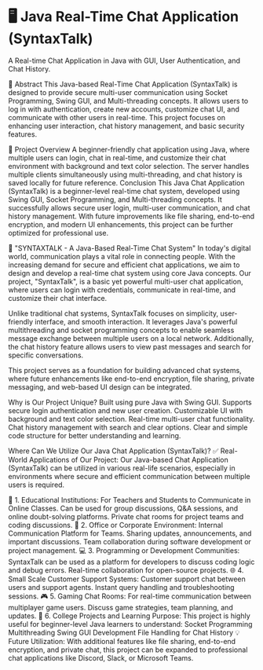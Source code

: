 # 🖥️ Java Real-Time Chat Application (SyntaxTalk)
A Real-time Chat Application in Java with GUI, User Authentication, and Chat History.


📌 Abstract
This Java-based Real-Time Chat Application (SyntaxTalk) is designed to provide secure multi-user communication using Socket Programming, Swing GUI, and Multi-threading concepts. It allows users to log in with authentication, create new accounts, customize chat UI, and communicate with other users in real-time. This project focuses on enhancing user interaction, chat history management, and basic security features.


🎯 Project Overview
A beginner-friendly chat application using Java, where multiple users can login, chat in real-time, and customize their chat environment with background and text color selection. The server handles multiple clients simultaneously using multi-threading, and chat history is saved locally for future reference.
Conclusion
This Java Chat Application (SyntaxTalk) is a beginner-level real-time chat system, developed using Swing GUI, Socket Programming, and Multi-threading concepts. It successfully allows secure user login, multi-user communication, and chat history management. With future improvements like file sharing, end-to-end encryption, and modern UI enhancements, this project can be further optimized for professional use.


🌟 "SYNTAXTALK - A Java-Based Real-Time Chat System"
In today's digital world, communication plays a vital role in connecting people. With the increasing demand for secure and efficient chat applications, we aim to design and develop a real-time chat system using core Java concepts. Our project, "SyntaxTalk", is a basic yet powerful multi-user chat application, where users can login with credentials, communicate in real-time, and customize their chat interface.

Unlike traditional chat systems, SyntaxTalk focuses on simplicity, user-friendly interface, and smooth interaction. It leverages Java's powerful multithreading and socket programming concepts to enable seamless message exchange between multiple users on a local network. Additionally, the chat history feature allows users to view past messages and search for specific conversations.

This project serves as a foundation for building advanced chat systems, where future enhancements like end-to-end encryption, file sharing, private messaging, and web-based UI design can be integrated.


 Why is Our Project Unique?
Built using pure Java with Swing GUI.
Supports secure login authentication and new user creation.
Customizable UI with background and text color selection.
Real-time multi-user chat functionality.
Chat history management with search and clear options.
Clear and simple code structure for better understanding and learning.


Where Can We Utilize Our Java Chat Application (SyntaxTalk)?
✅ Real-World Applications of Our Project:
Our Java-based Chat Application (SyntaxTalk) can be utilized in various real-life scenarios, especially in environments where secure and efficient communication between multiple users is required.

🚀 1. Educational Institutions:
For Teachers and Students to Communicate in Online Classes.
Can be used for group discussions, Q&A sessions, and online doubt-solving platforms.
Private chat rooms for project teams and coding discussions.
🏢 2. Office or Corporate Environment:
Internal Communication Platform for Teams.
Sharing updates, announcements, and important discussions.
Team collaboration during software development or project management.
💻 3. Programming or Development Communities:
SyntaxTalk can be used as a platform for developers to discuss coding logic and debug errors.
Real-time collaboration for open-source projects.
🌐 4. Small Scale Customer Support Systems:
Customer support chat between users and support agents.
Instant query handling and troubleshooting sessions.
🎮 5. Gaming Chat Rooms:
For real-time communication between multiplayer game users.
Discuss game strategies, team planning, and updates.
🏫 6. College Projects and Learning Purpose:
This project is highly useful for beginner-level Java learners to understand:
Socket Programming
Multithreading
Swing GUI Development
File Handling for Chat History
💡 Future Utilization:
With additional features like file sharing, end-to-end encryption, and private chat, this project can be expanded to professional chat applications like Discord, Slack, or Microsoft Teams.






